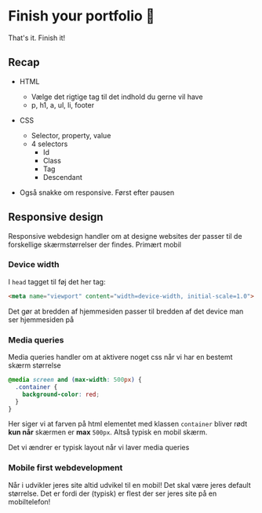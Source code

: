 # Finish your portfolio 🎉

That's it. Finish it! 



## Recap

- HTML
  - Vælge det rigtige tag til det indhold du gerne vil have
  - p, h1, a, ul, li, footer
  
- CSS
  - Selector, property, value
  - 4 selectors
    - Id
    - Class
    - Tag
    - Descendant

- Også snakke om responsive. Først efter pausen



<!--

## After class consideration



-->



## Responsive design

Responsive webdesign handler om at designe websites der passer til de forskellige skærmstørrelser der findes. Primært mobil



### Device width

I `head` tagget til føj det her tag:

```html
<meta name="viewport" content="width=device-width, initial-scale=1.0">
```

Det gør at bredden af hjemmesiden passer til bredden af det device man ser hjemmesiden på



### Media queries

Media queries handler om at aktivere noget css når vi har en bestemt skærm størrelse



```css
@media screen and (max-width: 500px) {
  .container {
    background-color: red;
  }
}
```

Her siger vi at farven på html elementet med klassen `container` bliver rødt **kun når** skærmen er **max** `500px`. Altså typisk en mobil skærm. 

Det vi ændrer er typisk layout når vi laver media queries



### Mobile first webdevelopment

Når i udvikler jeres site altid udvikel til en mobil! Det skal være jeres default størrelse. Det er fordi der (typisk) er flest der ser jeres site på en mobiltelefon!



